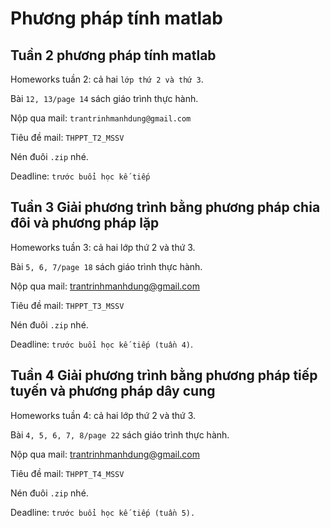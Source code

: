 # Phương pháp tính matlab
## Tuần 2 phương pháp tính matlab

Homeworks tuần 2: cả hai `lớp thứ 2 và thứ 3`.

Bài `12, 13/page 14` sách giáo trình thực hành. 

Nộp qua mail: `trantrinhmanhdung@gmail.com`

Tiêu đề mail: `THPPT_T2_MSSV`

Nén đuôi `.zip` nhé.

Deadline: `trước buổi học kế tiếp`
## Tuần 3 Giải phương trình bằng phương pháp chia đôi và phương pháp lặp

Homeworks tuần 3: cả hai lớp thứ 2 và thứ 3.

Bài `5, 6, 7/page 18` sách giáo trình thực hành. 

Nộp qua mail: trantrinhmanhdung@gmail.com

Tiêu đề mail: `THPPT_T3_MSSV`

Nén đuôi `.zip` nhé.

Deadline: `trước buổi học kế tiếp (tuần 4)`.
## Tuần 4 Giải phương trình bằng phương pháp tiếp tuyến và phương pháp dây cung

Homeworks tuần 4: cả hai lớp thứ 2 và thứ 3.

Bài `4, 5, 6, 7, 8/page 22` sách giáo trình thực hành. 

Nộp qua mail: trantrinhmanhdung@gmail.com

Tiêu đề mail: `THPPT_T4_MSSV`

Nén đuôi `.zip` nhé.

Deadline: `trước buổi học kế tiếp (tuần 5).`
